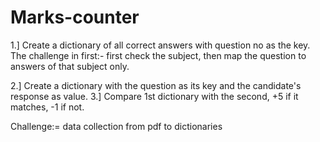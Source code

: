 # Marks-counter
1.] Create a dictionary of all correct answers with question no as the key.
The challenge in first:- first check the subject, then map the question to answers of that subject only.

2.] Create a dictionary with the question as its key and the candidate's response as value.
3.] Compare 1st dictionary with the second, +5 if it matches, -1 if not.



Challenge:= data collection from pdf to dictionaries
